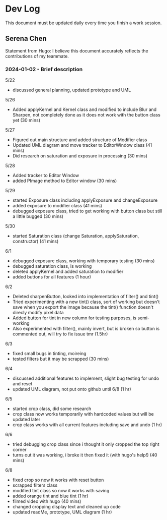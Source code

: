 # Dev Log

This document must be updated daily every time you finish a work session.

## Serena Chen

Statement from Hugo: I believe this document accurately reflects the contributions of my teammate.

### 2024-01-02 - Brief description

5/22

- discussed general planning, updated prototype and UML

5/26

- Added applyKernel and Kernel class and modified to include Blur and Sharpen, not completely done as it does not work with the button class yet (30 mins)

5/27

- Figured out main structure and added structure of Modifier class
- Updated UML diagram and move tracker to EditorWindow class (41 mins)
- Did research on saturation and exposure in processing (30 mins)

5/28

- Added tracker to Editor Window
- added PImage method to Editor window (30 mins)

5/29

- started Exposure class including applyExposure and changeExposure
- added exposure to modifier class (41 mins)
- debugged exposure class, tried to get working with button class but still a little bugged (30 mins)

5/30

- started Saturation class (change Saturation, applySaturation, constructor) (41 mins)

6/1

- debugged exposure class, working with temporary testing (30 mins)
- debugged saturation class, is working
- deleted applyKernel and added saturation to modifier
- added buttons for all features (1 hour)

6/2

- Deleted sharpenButton, looked into implementation of filter() and tint()
- Tried experimenting with a new tint() class, sort of working but doesn't save when you export the image because the tint() function doesn't direcly modify pixel data
- Added button for tint in new column for testing purposes, is semi-working
- Also experimented with filter(), mainly invert, but is broken so button is commented out, will try to fix issue tmr (1.5hr)

6/3

- fixed small bugs in tinting, moireing
- tested filters but it may be scrapped (30 mins)

6/4

- discussed additional features to implement, slight bug testing for undo and reset
- updated UML diagram, not put onto github until 6/8 (1 hr)

6/5

- started crop class, did some research
- crop class now works temporarily with hardcoded values but will be updated later
- crop class works with all current features including save and undo (1 hr)

6/6

- tried debugging crop class since i thought it only cropped the top right corner
- turns out it was working, i broke it then fixed it (with hugo's help!) (40 mins)

6/8

- fixed crop so now it works with reset button
- scrapped filters class
- modified tint class so now it works with saving
- added orange tint and blue tint (1 hr)
- filmed video with hugo (40 mins)
- changed cropping display text and cleaned up code
- updated readMe, prototype, UML diagram (1 hr)
